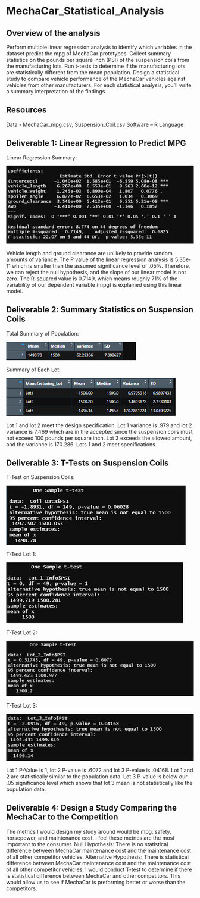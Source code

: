 # MechaCar_Statistical_Analysis

## Overview of the analysis
Perform multiple linear regression analysis to identify which variables in the dataset predict the mpg of MechaCar prototypes. Collect summary statistics on the pounds per square inch (PSI) of the suspension coils from the manufacturing lots. Run t-tests to determine if the manufacturing lots are statistically different from the mean population. Design a statistical study to compare vehicle performance of the MechaCar vehicles against vehicles from other manufacturers. For each statistical analysis, you’ll write a summary interpretation of the findings.

## Resources
Data - MechaCar_mpg.csv, Suspension_Coil.csv
Software – R Language 

## Deliverable 1:  Linear Regression to Predict MPG
Linear Regression Summary: 

![non-random-var](https://github.com/NickFoley47/MechaCar_Statistical_Analysis/blob/main/Pics/non-random-var.PNG)

Vehicle length and ground clearance are unlikely to provide random amounts of variance. The P value of the linear regression analysis is 5.35e-11 which is smaller than the assumed significance level of .05%. Therefore, we can reject the null hypothesis, and the slope of our linear model is not zero. The R-squared value is 0.7149, which means roughly 71% of the variability of our dependent variable (mpg) is explained using this linear model. 

## Deliverable 2: Summary Statistics on Suspension Coils

Total Summary of Population:

![total-summary]( https://github.com/NickFoley47/MechaCar_Statistical_Analysis/blob/main/Pics/total-summary.PNG)

Summary of Each Lot:

![lot-summary]( https://github.com/NickFoley47/MechaCar_Statistical_Analysis/blob/main/Pics/lot-summary.PNG)

Lot 1 and lot 2 meet the design specification. Lot 1 variance is .979 and lot 2 variance is 7.469 which are in the accepted since the suspension coils must not exceed 100 pounds per square inch. Lot 3 exceeds the allowed amount, and the variance is 170.286. Lots 1 and 2 meet specifications. 

## Deliverable 3: T-Tests on Suspension Coils

T-Test on Suspension Coils:

![ t-test-overall](https://github.com/NickFoley47/MechaCar_Statistical_Analysis/blob/main/Pics/t-test-overall.PNG)

T-Test Lot 1:

![ lot-1-ttest]( https://github.com/NickFoley47/MechaCar_Statistical_Analysis/blob/main/Pics/lot-1-ttest.PNG)

T-Test Lot 2:

![ lot-2-ttest]( https://github.com/NickFoley47/MechaCar_Statistical_Analysis/blob/main/Pics/lot-2-ttest.PNG)

T-Test Lot 3:

![lot-3-ttest]( https://github.com/NickFoley47/MechaCar_Statistical_Analysis/blob/main/Pics/lot-3-ttest.PNG)

Lot 1 P-Value is 1, lot 2 P-value is .6072 and lot 3 P-value is .04168. Lot 1 and 2 are statistically similar to the population data. Lot 3 P-value is below our .05 significance level which shows that lot 3 mean is not statistically like the population data.

## Deliverable 4: Design a Study Comparing the MechaCar to the Competition
The metrics I would design my study around would be mpg, safety, horsepower, and maintenance cost. I feel these metrics are the most important to the consumer. 
Null Hypothesis: There is no statistical difference between MechaCar maintenance cost and the maintenance cost of all other competitor vehicles.
Alternative Hypothesis: There is statistical difference between MechaCar maintenance cost and the maintenance cost of all other competitor vehicles.
I would conduct T-test to determine if there is statistical difference between MechaCar and other competitors. This would allow us to see if MechaCar is preforming better or worse than the competitors. 

